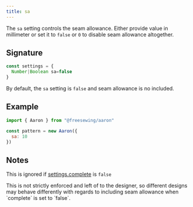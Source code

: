 ```yaml
---
title: sa
---
```


The `sa` setting controls the seam allowance. Either provide value in
millimeter or set it to `false` or `0` to disable seam allowance altogether.

## Signature

```js
const settings = {
  Number|Boolean sa=false
}
```

By default, the `sa` setting is `false` and seam allowance is no included.

## Example

```js
import { Aaron } from "@freesewing/aaron"

const pattern = new Aaron({
  sa: 10
})
```

## Notes

This is ignored if [settings.complete](/reference/api/settings/complete) is `false`

<Comment by="joost">
This is not strictly enforced and left of to the designer, so different designs
may behave differently with regards to including seam allowance when `complete` is
set to `false`.
</Comment>
